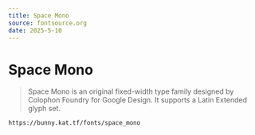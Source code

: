```yaml
---
title: Space Mono
source: fontsource.org
date: 2025-5-10
---
```


# Space Mono

> Space Mono is an original fixed-width type family designed by Colophon Foundry for Google Design. It supports a Latin Extended glyph set.

```html frame="code" title="Copy the font link your Bunny app"
https://bunny.kat.tf/fonts/space_mono
```